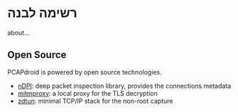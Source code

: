 # רשימה לבנה

about...

## Open Source

PCAPdroid is powered by open source technologies.

- [nDPI](https://github.com/ntop/nDPI): deep packet inspection library, provides the connections metadata
- [mitmproxy](https://github.com/mitmproxy/mitmproxy): a local proxy for the TLS decryption
- [zdtun](https://github.com/emanuele-f/zdtun): minimal TCP/IP stack for the non-root capture

